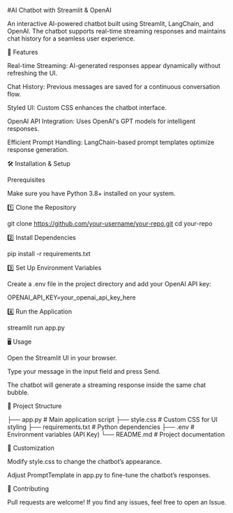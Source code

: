 
#AI Chatbot with Streamlit & OpenAI

An interactive AI-powered chatbot built using Streamlit, LangChain, and OpenAI. The chatbot supports real-time streaming responses and maintains chat history for a seamless user experience.

🚀 Features

Real-time Streaming: AI-generated responses appear dynamically without refreshing the UI.

Chat History: Previous messages are saved for a continuous conversation flow.

Styled UI: Custom CSS enhances the chatbot interface.

OpenAI API Integration: Uses OpenAI's GPT models for intelligent responses.

Efficient Prompt Handling: LangChain-based prompt templates optimize response generation.

🛠️ Installation & Setup

Prerequisites

Make sure you have Python 3.8+ installed on your system.

1️⃣ Clone the Repository

git clone https://github.com/your-username/your-repo.git
cd your-repo

2️⃣ Install Dependencies

pip install -r requirements.txt

3️⃣ Set Up Environment Variables

Create a .env file in the project directory and add your OpenAI API key:

OPENAI_API_KEY=your_openai_api_key_here

4️⃣ Run the Application

streamlit run app.py

🖥️ Usage

Open the Streamlit UI in your browser.

Type your message in the input field and press Send.

The chatbot will generate a streaming response inside the same chat bubble.

📂 Project Structure

├── app.py              # Main application script
├── style.css           # Custom CSS for UI styling
├── requirements.txt    # Python dependencies
├── .env                # Environment variables (API Key)
└── README.md           # Project documentation

🎨 Customization

Modify style.css to change the chatbot’s appearance.

Adjust PromptTemplate in app.py to fine-tune the chatbot’s responses.

🤝 Contributing

Pull requests are welcome! If you find any issues, feel free to open an Issue.

